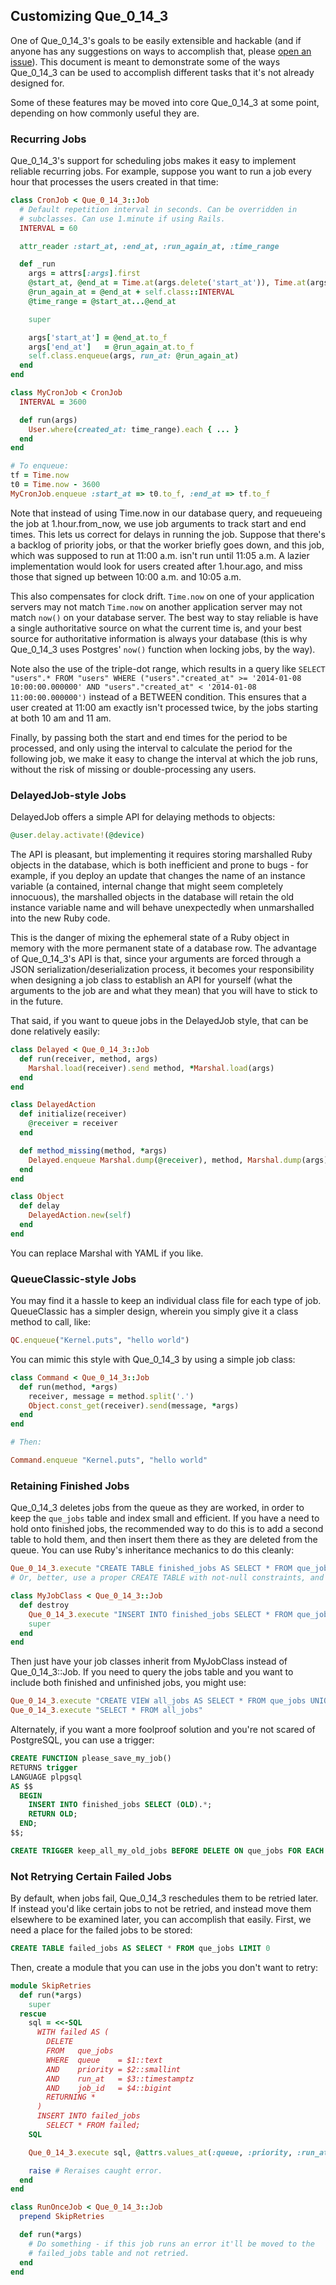 ## Customizing Que_0_14_3

One of Que_0_14_3's goals to be easily extensible and hackable (and if anyone has any suggestions on ways to accomplish that, please [open an issue](https://github.com/chanks/que/issues)). This document is meant to demonstrate some of the ways Que_0_14_3 can be used to accomplish different tasks that it's not already designed for.

Some of these features may be moved into core Que_0_14_3 at some point, depending on how commonly useful they are.

### Recurring Jobs

Que_0_14_3's support for scheduling jobs makes it easy to implement reliable recurring jobs. For example, suppose you want to run a job every hour that processes the users created in that time:

```ruby
class CronJob < Que_0_14_3::Job
  # Default repetition interval in seconds. Can be overridden in
  # subclasses. Can use 1.minute if using Rails.
  INTERVAL = 60

  attr_reader :start_at, :end_at, :run_again_at, :time_range

  def _run
    args = attrs[:args].first
    @start_at, @end_at = Time.at(args.delete('start_at')), Time.at(args.delete('end_at'))
    @run_again_at = @end_at + self.class::INTERVAL
    @time_range = @start_at...@end_at

    super

    args['start_at'] = @end_at.to_f
    args['end_at']   = @run_again_at.to_f
    self.class.enqueue(args, run_at: @run_again_at)
  end
end

class MyCronJob < CronJob
  INTERVAL = 3600

  def run(args)
    User.where(created_at: time_range).each { ... }
  end
end

# To enqueue:
tf = Time.now
t0 = Time.now - 3600
MyCronJob.enqueue :start_at => t0.to_f, :end_at => tf.to_f
```

Note that instead of using Time.now in our database query, and requeueing the job at 1.hour.from_now, we use job arguments to track start and end times. This lets us correct for delays in running the job. Suppose that there's a backlog of priority jobs, or that the worker briefly goes down, and this job, which was supposed to run at 11:00 a.m. isn't run until 11:05 a.m. A lazier implementation would look for users created after 1.hour.ago, and miss those that signed up between 10:00 a.m. and 10:05 a.m.

This also compensates for clock drift. `Time.now` on one of your application servers may not match `Time.now` on another application server may not match `now()` on your database server. The best way to stay reliable is have a single authoritative source on what the current time is, and your best source for authoritative information is always your database (this is why Que_0_14_3 uses Postgres' `now()` function when locking jobs, by the way).

Note also the use of the triple-dot range, which results in a query like `SELECT "users".* FROM "users" WHERE ("users"."created_at" >= '2014-01-08 10:00:00.000000' AND "users"."created_at" < '2014-01-08 11:00:00.000000')` instead of a BETWEEN condition. This ensures that a user created at 11:00 am exactly isn't processed twice, by the jobs starting at both 10 am and 11 am.

Finally, by passing both the start and end times for the period to be processed, and only using the interval to calculate the period for the following job, we make it easy to change the interval at which the job runs, without the risk of missing or double-processing any users.

### DelayedJob-style Jobs

DelayedJob offers a simple API for delaying methods to objects:

```ruby
@user.delay.activate!(@device)
```

The API is pleasant, but implementing it requires storing marshalled Ruby objects in the database, which is both inefficient and prone to bugs - for example, if you deploy an update that changes the name of an instance variable (a contained, internal change that might seem completely innocuous), the marshalled objects in the database will retain the old instance variable name and will behave unexpectedly when unmarshalled into the new Ruby code.

This is the danger of mixing the ephemeral state of a Ruby object in memory with the more permanent state of a database row. The advantage of Que_0_14_3's API is that, since your arguments are forced through a JSON serialization/deserialization process, it becomes your responsibility when designing a job class to establish an API for yourself (what the arguments to the job are and what they mean) that you will have to stick to in the future.

That said, if you want to queue jobs in the DelayedJob style, that can be done relatively easily:

```ruby
class Delayed < Que_0_14_3::Job
  def run(receiver, method, args)
    Marshal.load(receiver).send method, *Marshal.load(args)
  end
end

class DelayedAction
  def initialize(receiver)
    @receiver = receiver
  end

  def method_missing(method, *args)
    Delayed.enqueue Marshal.dump(@receiver), method, Marshal.dump(args)
  end
end

class Object
  def delay
    DelayedAction.new(self)
  end
end
```

You can replace Marshal with YAML if you like.

### QueueClassic-style Jobs

You may find it a hassle to keep an individual class file for each type of job. QueueClassic has a simpler design, wherein you simply give it a class method to call, like:

```ruby
QC.enqueue("Kernel.puts", "hello world")
```

You can mimic this style with Que_0_14_3 by using a simple job class:

```ruby
class Command < Que_0_14_3::Job
  def run(method, *args)
    receiver, message = method.split('.')
    Object.const_get(receiver).send(message, *args)
  end
end

# Then:

Command.enqueue "Kernel.puts", "hello world"
```

### Retaining Finished Jobs

Que_0_14_3 deletes jobs from the queue as they are worked, in order to keep the `que_jobs` table and index small and efficient. If you have a need to hold onto finished jobs, the recommended way to do this is to add a second table to hold them, and then insert them there as they are deleted from the queue. You can use Ruby's inheritance mechanics to do this cleanly:

```ruby
Que_0_14_3.execute "CREATE TABLE finished_jobs AS SELECT * FROM que_jobs LIMIT 0"
# Or, better, use a proper CREATE TABLE with not-null constraints, and add whatever indexes you like.

class MyJobClass < Que_0_14_3::Job
  def destroy
    Que_0_14_3.execute "INSERT INTO finished_jobs SELECT * FROM que_jobs WHERE queue = $1::text AND priority = $2::integer AND run_at = $3::timestamptz AND job_id = $4::bigint", @attrs.values_at(:queue, :priority, :run_at, :job_id)
    super
  end
end
```

Then just have your job classes inherit from MyJobClass instead of Que_0_14_3::Job. If you need to query the jobs table and you want to include both finished and unfinished jobs, you might use:

```ruby
Que_0_14_3.execute "CREATE VIEW all_jobs AS SELECT * FROM que_jobs UNION ALL SELECT * FROM finished_jobs"
Que_0_14_3.execute "SELECT * FROM all_jobs"
```

Alternately, if you want a more foolproof solution and you're not scared of PostgreSQL, you can use a trigger:

```sql
CREATE FUNCTION please_save_my_job()
RETURNS trigger
LANGUAGE plpgsql
AS $$
  BEGIN
    INSERT INTO finished_jobs SELECT (OLD).*;
    RETURN OLD;
  END;
$$;

CREATE TRIGGER keep_all_my_old_jobs BEFORE DELETE ON que_jobs FOR EACH ROW EXECUTE PROCEDURE please_save_my_job();
```

### Not Retrying Certain Failed Jobs

By default, when jobs fail, Que_0_14_3 reschedules them to be retried later. If instead you'd like certain jobs to not be retried, and instead move them elsewhere to be examined later, you can accomplish that easily. First, we need a place for the failed jobs to be stored:

```sql
CREATE TABLE failed_jobs AS SELECT * FROM que_jobs LIMIT 0
```

Then, create a module that you can use in the jobs you don't want to retry:

```ruby
module SkipRetries
  def run(*args)
    super
  rescue
    sql = <<-SQL
      WITH failed AS (
        DELETE
        FROM   que_jobs
        WHERE  queue    = $1::text
        AND    priority = $2::smallint
        AND    run_at   = $3::timestamptz
        AND    job_id   = $4::bigint
        RETURNING *
      )
      INSERT INTO failed_jobs
        SELECT * FROM failed;
    SQL

    Que_0_14_3.execute sql, @attrs.values_at(:queue, :priority, :run_at, :job_id)

    raise # Reraises caught error.
  end
end

class RunOnceJob < Que_0_14_3::Job
  prepend SkipRetries

  def run(*args)
    # Do something - if this job runs an error it'll be moved to the
    # failed_jobs table and not retried.
  end
end
```
